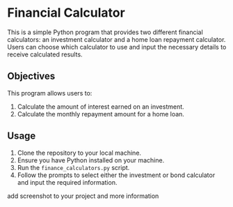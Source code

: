 # Financial Calculator

This is a simple Python program that provides two different financial calculators: an investment calculator and a home loan repayment calculator. Users can choose which calculator to use and input the necessary details to receive calculated results.

## Objectives

This program allows users to:

1. Calculate the amount of interest earned on an investment.
2. Calculate the monthly repayment amount for a home loan.

## Usage

1. Clone the repository to your local machine.
2. Ensure you have Python installed on your machine.
3. Run the `finance_calculators.py` script.
4. Follow the prompts to select either the investment or bond calculator and input the required information.

add screenshot to your project
and more information
